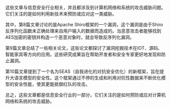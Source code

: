 这些文章与信息安全行业相关，并且都涉及到计算机网络和系统的攻击威胁问题。它们关注的是如何利用新技术来预防或应对这一类威胁。

其中，第8篇文章讨论的是Apache Shiro框架的一个漏洞，这个漏洞是由于Shiro反序列化函数未正确处理来自用户输入的数据而造成的。当恶意攻击者能够找到AES加密的密钥并构造一个恶意对象时，就会导致反序列化漏洞。

第9篇文章总结了一些相关论文，这些论文都探讨了漏洞挖掘技术在IOT、源码、智能家具等方向的应用。这些研究成果旨在帮助开发者和安全专家更好地发现和防止漏洞。

第10篇文章提到了一个名为SEAS（自我进化的对抗安全优化）的新框架，旨在提升大语言模型的安全性。这个框架通过不停的生成和利用对抗性数据来不断优化模型的安全性能，使其更能抵御红队的攻击。

总之，这些文章都是信息安全行业的一部分，它们关注的是如何预防或应对计算机网络和系统的攻击威胁。